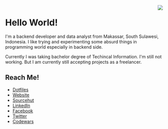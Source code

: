 <img align="right" src="https://github-readme-stats.vercel.app/api?username=ikr4mm&title_color=333&text_color=777&show_icons=true&icon_color=333">

# Hello World!

I'm a backend developer and data analyst from Makassar, South Sulawesi, Indonesia. I like trying and experimenting some absurd things in programming world especially in backend side.

Currently I was taking bachelor degree of Techincal Information. I'm still not working. But I am currently still accepting projects as a freelancer.

## Reach Me!
* [Dotfiles](https://github.com/skymunn/dotfiles)
* [Website](https://skymunn.github.io/)
* [Sourcehut](https://git.sr.ht/~munn)
* [LinkedIn](https://www.linkedin.com/in/ikramullah-ikram-0a85b8151/)
* [Facebook](https://web.facebook.com/ikram.sekai)
* [Twitter](https://twitter.com/ISirienz)
* [Codewars](https://www.codewars.com/users/skymunn)
